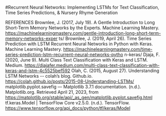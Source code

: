 #Recurrent Neural Networks: Implementing LSTMs for Text Classification, Time Series Predictions, & Nursery Rhyme Generation


REFERENCES
Brownlee, J. (2017, July 19). A Gentle Introduction to Long Short-Term Memory Networks by the Experts. Machine Learning Mastery. https://machinelearningmastery.com/gentle-introduction-long-short-term-memory-networks-exper ts/
Brownlee, J. (2019, April 26). Time Series Prediction with LSTM Recurrent Neural Networks in Python with Keras. Machine Learning Mastery. https://machinelearningmastery.com/time-series-prediction-lstm-recurrent-neural-networks-pytho n-keras/
Djaja, F. (2020, June 9). Multi Class Text Classification with Keras and LSTM. Medium.
https://djajafer.medium.com/multi-class-text-classification-with-keras-and-lstm-4c5525bef592
Olah, C. (2015, August 27). Understanding LSTM Networks -- colah’s blog. Github.io.
https://colah.github.io/posts/2015-08-Understanding-LSTMs/
matplotlib.pyplot.savefig — Matplotlib 3.7.1 documentation. (n.d.). Matplotlib.org. Retrieved April 21, 2023, from https://matplotlib.org/stable/api/_as_gen/matplotlib.pyplot.savefig.html
tf.keras.Model | TensorFlow Core v2.5.0. (n.d.). TensorFlow. https://www.tensorflow.org/api_docs/python/tf/keras/Model
